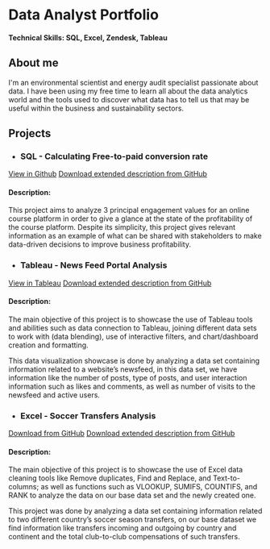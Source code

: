 # Data Analyst Portfolio

#### Technical Skills: SQL, Excel, Zendesk, Tableau

## About me

I'm an environmental scientist and energy audit specialist passionate about data. I have been using my free time to learn all about the data analytics world and the tools used to discover what data has to tell us that may be useful within the business and sustainability sectors. 

## Projects

* ### SQL - Calculating Free-to-paid conversion rate
[View in Github](https://github.com/DanielAguilarFg/Daniel-s_Porfolio/blob/6fbd1fb7c8c93e5fe4069a1b2c84d888a3639466/SQL%20Free-to-paid%20conversion%20rate)
[Download extended description from GitHub](https://github.com/DanielAguilarFg/Daniel-s_Porfolio/blob/645f7f3bb47141cc320a1f05947b3fd6233b0de0/Project's%20Files/1.%20Project-%20Free%20to%20Paid%20Ratio%20-%20SQL.docx)

  #### Description:
  This project aims to analyze 3 principal engagement values for an online course platform in order to give a glance at the state of the profitability of the course platform. Despite its simplicity, this project gives relevant information as an example of what can be shared with stakeholders to make data-driven decisions to improve business profitability. 

* ### Tableau - News Feed Portal Analysis
[View in Tableau](https://public.tableau.com/views/NewsfeedAnalysisProject/NewsfeedAnalysisDashboard?:language=es-ES&:sid=&:display_count=n&:origin=viz_share_link)
[Download extended description from GitHub](https://github.com/DanielAguilarFg/Daniel-s_Porfolio/blob/645f7f3bb47141cc320a1f05947b3fd6233b0de0/Project's%20Files/3.%20Project-%20Newsfeed%20Analysis%20-%20Tableau.docx)

  #### Description:
  The main objective of this project is to showcase the use of Tableau tools and abilities such as data connection to Tableau, joining different data sets to work with (data blending), use of interactive filters, and chart/dashboard creation and formatting. 
  
  This data visualization showcase is done by analyzing a data set containing information related to a website’s newsfeed, in this data set, we have information like the number of posts, type of posts, and user interaction information such as likes and comments, as well as number of visits to the newsfeed and active users. 

* ### Excel - Soccer Transfers Analysis
[Download from GitHub](https://public.tableau.com/views/NewsfeedAnalysisProject/NewsfeedAnalysisDashboard?:language=es-ES&:sid=&:display_count=n&:origin=viz_share_link)
[Download extended description from GitHub](https://github.com/DanielAguilarFg/Daniel-s_Porfolio/blob/645f7f3bb47141cc320a1f05947b3fd6233b0de0/Project's%20Files/4.%20Soccer%20Transfers%20Analysis%20-%20Excel.docx)

  #### Description:
  The main objective of this project is to showcase the use of Excel data cleaning tools like Remove duplicates, Find and Replace, and Text-to-columns; as well as functions such as VLOOKUP, SUMIFS, COUNTIFS, and RANK to analyze the data on our base data set and the newly created one. 

  This project was done by analyzing a data set containing information related to two different country’s soccer season transfers, on our base dataset we find information like transfers incoming and outgoing by country and continent and the total club-to-club compensations of such transfers.


  




